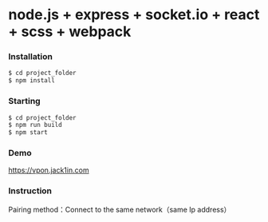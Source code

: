 # node.js + express + socket.io + react + scss + webpack

### Installation

```sh
$ cd project_folder
$ npm install
```

### Starting

```sh
$ cd project_folder
$ npm run build
$ npm start
```

### Demo

https://vpon.jack1in.com

### Instruction

Pairing method：Connect to the same network（same Ip address）
